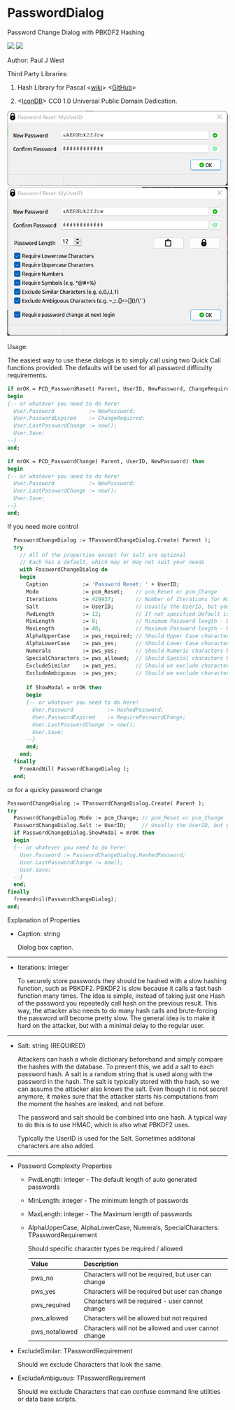 # PasswordDialog
 Password Change Dialog with PBKDF2 Hashing
 
<img src="https://img.shields.io/badge/Compiler-Free%20Pascal%20%2F%20Lazarus-brightgreen">
 
<img src="https://img.shields.io/badge/License-Modified%20LGPL%20with%20Linking%20exception-brightgreen">

 Author:  Paul J West
 
 Third Party Libraries:
 
 1. Hash Library for Pascal 
    <[wiki](https://wiki.freepascal.org/HashLib4Pascal)>
    <[GitHub](https://github.com/Xor-el/HashLib4Pascal)>
 
 2. <[IconDB](https://IconsDB.com)> CC0 1.0 Universal Public Domain Dedication.
 
<img src="./img/changedialog.png">
<img src="./img/resetdialog.png">
   
Usage:

The easiest way to use these dialogs is to simply call using two Quick Call functions provided.
The defaults will be used for all password difficulty requirements.

```Pascal
if mrOK = PCD_PasswordReset( Parent, UserID, NewPassword, ChangeRequired ) then
begin
{-- or whatever you need to do here!
  User.Password           := NewPassword;
  User.PasswordExpired    := ChangeRequired;
  User.LastPasswordChange := now();
  User.Save;
--}
end;
```

```Pascal
if mrOK = PCD_PasswordChange( Parent, UserID, NewPassword) then
begin
{-- or whatever you need to do here!
  User.Password           := NewPassword;
  User.LastPasswordChange := now();
  User.Save;
--}
end;
```

If you need more control
   
```Pascal
  PasswordChangeDialog := TPasswordChangeDialog.Create( Parent );
  try
    // All of the properties except for Salt are optional
    // Each has a default, which may or may not suit your needs
    with PasswordChangeDialog do 
    begin
      Caption           := 'Password Reset: ' + UserID;
      Mode              := pcm_Reset;    // pcm_Reset or pcm_Change
      Iterations        := 429937;       // Number of Iterations for Hash Routine
      Salt              := UserID;       // Usually the UserID, but you can get creative...
      PwdLength         := 12;           // If not specified Default is Minimum Length
      MinLength         := 8;            // Minimum Password length - Default 8
      MaxLength         := 48;           // Maximum Password length - Default 64
      AlphaUpperCase    := pws_required; // Should Upper Case characters be Allowed/Required
      AlphaLowerCase    := pws_yes;      // Should Lower Case characters be Allowed/Required
      Numerals          := pws_yes;      // Should Numeric characters be Allowed/Required
      SpecialCharacters := pws_allowed;  // Should Special characters be Allowed/Required
      ExcludeSimilar    := pws_yes;      // Should we exclude characters that look very similar
      ExcludeAmbiguous  := pws_yes;      // Should we exclude characters know to confuse some apps

      if ShowModal = mrOK then 
      begin
      {-- or whatever you need to do here!
        User.Password           := HashedPassword;
        User.PasswordExpired    := RequirePasswordChange;
        User.LastPasswordChange := now();
        User.Save;
      --}
      end;
    end;
  finally
    FreeAndNil( PasswordChangeDialog );
  end;
```
or for a quicky password change

```pascal
PasswordChangeDialog := TPasswordChangeDialog.Create( Parent );
try
  PasswordChangeDialog.Mode := pcm_Change; // pcm_Reset or pcm_Change
  PasswordChangeDialog.Salt := UserID;     // Usually the UserID, but you can get creative...
  if PasswordChangeDialog.ShowModal = mrOK then 
  begin
  {-- or whatever you need to do here!
    User.Password := PasswordChangeDialog.HashedPassword;
    User.LastPasswordChange := now();
    User.Save;
  --}
  end;
finally
  freeandnil(PasswordChangeDialog);
end;
```

Explanation of Properties

- Caption: string

   Dialog box caption.
   
---  
- Iterations: integer

   To securely store passwords they should be hashed with a slow hashing function, such as PBKDF2. 
   PBKDF2 is slow because it calls a fast hash function many times.
   The idea is simple, instead of taking just one Hash of the password you repeatedly call hash on the previous result. 
   This way, the attacker also needs to do many hash calls and brute-forcing the password will become pretty slow.
   The general idea is to make it hard on the attacker, but with a minimal delay to the regular user.
   
---
- Salt: string  (REQUIRED)

   Attackers can hash a whole dictionary beforehand and simply compare the hashes with the database. 
   To prevent this, we add a salt to each password hash. 
   A salt is a random string that is used along with the password in the hash. 
   The salt is typically stored with the hash, so we can assume the attacker also knows the salt. 
   Even though it is not secret anymore, it makes sure that the attacker starts his computations from the moment the hashes are leaked, and not before.

   The password and salt should be combined into one hash. A typical way to do this is to use HMAC, which is also what PBKDF2 uses.
   
   Typically the UserID is used for the Salt. Sometimes additonal characters are also added.
---
- Password Complexity Properties

    + PwdLength: integer - The default length of auto generated passwords

    + MinLength: integer -  The minimum length of passwords

    + MaxLength: integer -  The Maximum length of passwords
  
    + AlphaUpperCase, AlphaLowerCase, Numerals, SpecialCharacters: TPasswordRequirement
	
	  Should specific character types be required / allowed
	
      |Value|Description|
	  |-----|-----------|
      |pws_no| Characters will not be required, but user can change|
      |pws_yes| Characters will be required but user can change|
      |pws_required| Characters will be required  - user cannot change|
      |pws_allowed| Characters will be allowed but not required|
      |pws_notallowed| Characters will not be allowed and user cannot change|

- ExcludeSimilar: TPasswordRequirement

  Should we exclude Characters that look the same. 

- ExcludeAmbiguous: TPasswordRequirement

  Should we exclude Characters that can confuse command line utilities or data base scripts.

